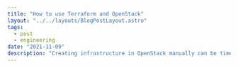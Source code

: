 ```yaml
---
title: "How to use Terraform and OpenStack"
layout: "../../layouts/BlogPostLayout.astro"
tags:
  - post
  - engineering
date: "2021-11-09"
description: "Creating infrastructure in OpenStack manually can be time-consuming. Tools like Terraform can help you speed up deployment of infrastructure and ease management of your OpenStack resources. Learn how to get started with Terraform and OpenStack."
---
```

